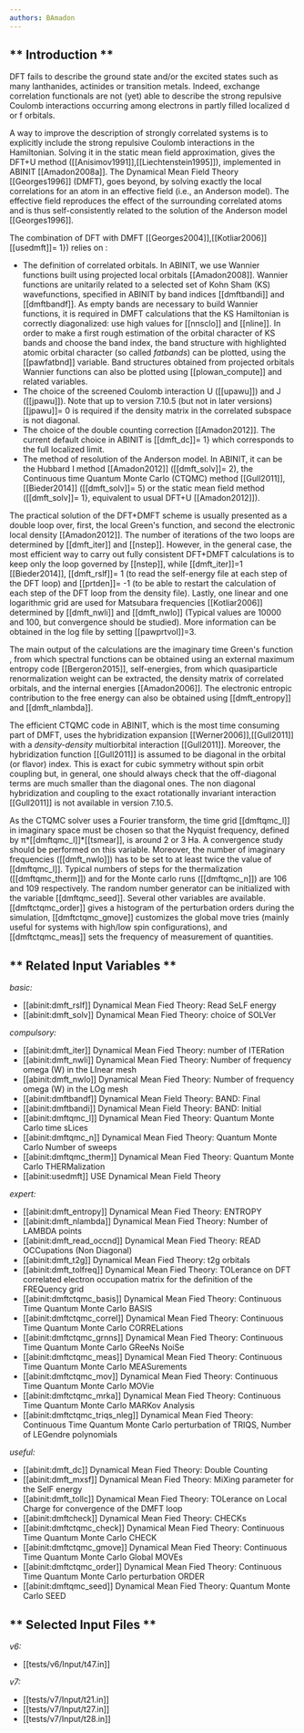 ```yaml
---
authors: BAmadon
---
```


## ** Introduction **

DFT fails to describe the ground state and/or the excited states such as many
lanthanides, actinides or transition metals. Indeed, exchange correlation
functionals are not (yet) able to describe the strong repulsive Coulomb
interactions occurring among electrons in partly filled localized d or f
orbitals.

A way to improve the description of strongly correlated systems is to
explicitly include the strong repulsive Coulomb interactions in the
Hamiltonian. Solving it in the static mean field approximation, gives the
DFT+U method ([[Anisimov1991]],[[Liechtenstein1995]]), implemented in ABINIT
[[Amadon2008a]]. The Dynamical Mean Field Theory [[Georges1996]] (DMFT), goes
beyond, by solving exactly the local correlations for an atom in an effective
field (i.e., an Anderson model). The effective field reproduces the effect of
the surrounding correlated atoms and is thus self-consistently related to the
solution of the Anderson model [[Georges1996]].

The combination of DFT with DMFT [[Georges2004]],[[Kotliar2006]] [[usedmft]]=
1}) relies on :

* The definition of correlated orbitals. In ABINIT, we use Wannier functions built using projected local orbitals [[Amadon2008]]. Wannier functions are unitarily related to a selected set of Kohn Sham (KS) wavefunctions, specified in ABINIT by band indices [[dmftbandi]] and [[dmftbandf]]. As empty bands are necessary to build Wannier functions, it is required in DMFT calculations that the KS Hamiltonian is correctly diagonalized: use high values for [[nnsclo]] and [[nline]]. In order to make a first rough estimation of the orbital character of KS bands and choose the band index, the band structure with highlighted atomic orbital character (so called _fatbands_) can be plotted, using the [[pawfatbnd]] variable. Band structures obtained from projected orbitals Wannier functions can also be plotted using [[plowan_compute]] and related variables. 
* The choice of the screened Coulomb interaction U ([[upawu]]) and J ([[jpawu]]). Note that up to version 7.10.5 (but not in later versions) [[jpawu]]= 0 is required if the density matrix in the correlated subspace is not diagonal.
* The choice of the double counting correction [[Amadon2012]]. The current default choice in ABINIT is [[dmft_dc]]= 1} which corresponds to the full localized limit.
* The method of resolution of the Anderson model. In ABINIT, it can be the Hubbard I method [[Amadon2012]] ([[dmft_solv]]= 2), the Continuous time Quantum Monte Carlo (CTQMC) method [[Gull2011]],[[Bieder2014]] ([[dmft_solv]]= 5) or the static mean field method ([[dmft_solv]]= 1}, equivalent to usual DFT+U [[Amadon2012]]).

The practical solution of the DFT+DMFT scheme is usually presented as a double
loop over, first, the local Green's function, and second the electronic local
density [[Amadon2012]]. The number of iterations of the two loops are
determined by [[dmft_iter]] and [[nstep]]. However, in the general case, the
most efficient way to carry out fully consistent DFT+DMFT calculations is to
keep only the loop governed by [[nstep]], while [[dmft_iter]]=1
[[Bieder2014]], [[dmft_rslf]]= 1 (to read the self-energy file at each step of
the DFT loop) and [[prtden]]= -1 (to be able to restart the calculation of
each step of the DFT loop from the density file). Lastly, one linear and one
logarithmic grid are used for Matsubara frequencies [[Kotliar2006]] determined
by [[dmft_nwli]] and [[dmft_nwlo]] (Typical values are 10000 and 100, but
convergence should be studied). More information can be obtained in the log
file by setting [[pawprtvol]]=3.

The main output of the calculations are the imaginary time Green's function ,
from which spectral functions can be obtained using an external maximum
entropy code [[Bergeron2015]], self-energies, from which quasiparticle
renormalization weight can be extracted, the density matrix of correlated
orbitals, and the internal energies [[Amadon2006]]. The electronic entropic
contribution to the free energy can also be obtained using [[dmft_entropy]]
and [[dmft_nlambda]].

The efficient CTQMC code in ABINIT, which is the most time consuming part of
DMFT, uses the hybridization expansion [[Werner2006]],[[Gull2011]] with a
_density-density_ multiorbital interaction [[Gull2011]]. Moreover, the
hybridization function [[Gull2011]] is assumed to be diagonal in the orbital
(or flavor) index. This is exact for cubic symmetry without spin orbit
coupling but, in general, one should always check that the off-diagonal terms
are much smaller than the diagonal ones. The non diagonal hybridization and
coupling to the exact rotationally invariant interaction [[Gull2011]] is not
available in version 7.10.5.

As the CTQMC solver uses a Fourier transform, the time grid [[dmftqmc_l]] in
imaginary space must be chosen so that the Nyquist frequency, defined by
π*[[dmftqmc_l]]*[[tsmear]], is around 2 or 3 Ha. A convergence study should be
performed on this variable. Moreover, the number of imaginary frequencies
([[dmft_nwlo]]) has to be set to at least twice the value of [[dmftqmc_l]].
Typical numbers of steps for the thermalization ([[dmftqmc_therm]]) and for
the Monte carlo runs ([[dmftqmc_n]]) are 106 and 109 respectively. The random
number generator can be initialized with the variable [[dmftqmc_seed]].
Several other variables are available. [[dmftctqmc_order]] gives a histogram
of the perturbation orders during the simulation, [[dmftctqmc_gmove]]
customizes the global move tries (mainly useful for systems with high/low spin
configurations), and [[dmftctqmc_meas]] sets the frequency of measurement of
quantities.



## ** Related Input Variables **

*basic:*

- [[abinit:dmft_rslf]]  Dynamical Mean Fied Theory: Read SeLF energy
- [[abinit:dmft_solv]]  Dynamical Mean Fied Theory: choice of SOLVer
 
*compulsory:*

- [[abinit:dmft_iter]]  Dynamical Mean Fied Theory: number of ITERation
- [[abinit:dmft_nwli]]  Dynamical Mean Fied Theory: Number of frequency omega (W) in the LInear mesh
- [[abinit:dmft_nwlo]]  Dynamical Mean Fied Theory: Number of frequency omega (W) in the LOg mesh
- [[abinit:dmftbandf]]  Dynamical Mean Field Theory: BAND: Final
- [[abinit:dmftbandi]]  Dynamical Mean Field Theory: BAND: Initial
- [[abinit:dmftqmc_l]]  Dynamical Mean Fied Theory: Quantum Monte Carlo time sLices
- [[abinit:dmftqmc_n]]  Dynamical Mean Fied Theory: Quantum Monte Carlo Number of sweeps
- [[abinit:dmftqmc_therm]]  Dynamical Mean Fied Theory: Quantum Monte Carlo THERMalization
- [[abinit:usedmft]]  USE Dynamical Mean Field Theory
 
*expert:*

- [[abinit:dmft_entropy]]  Dynamical Mean Fied Theory: ENTROPY
- [[abinit:dmft_nlambda]]  Dynamical Mean Fied Theory: Number of LAMBDA points
- [[abinit:dmft_read_occnd]]  Dynamical Mean Fied Theory: READ OCCupations (Non Diagonal)
- [[abinit:dmft_t2g]]  Dynamical Mean Fied Theory: t2g orbitals
- [[abinit:dmft_tolfreq]]  Dynamical Mean Fied Theory: TOLerance on DFT correlated electron occupation matrix for the definition of the FREQuency grid
- [[abinit:dmftctqmc_basis]]  Dynamical Mean Fied Theory: Continuous Time Quantum Monte Carlo BASIS
- [[abinit:dmftctqmc_correl]]  Dynamical Mean Fied Theory: Continuous Time Quantum Monte Carlo CORRELations
- [[abinit:dmftctqmc_grnns]]  Dynamical Mean Fied Theory: Continuous Time Quantum Monte Carlo GReeNs NoiSe
- [[abinit:dmftctqmc_meas]]  Dynamical Mean Fied Theory: Continuous Time Quantum Monte Carlo MEASurements
- [[abinit:dmftctqmc_mov]]  Dynamical Mean Fied Theory: Continuous Time Quantum Monte Carlo MOVie
- [[abinit:dmftctqmc_mrka]]  Dynamical Mean Fied Theory: Continuous Time Quantum Monte Carlo MARKov Analysis
- [[abinit:dmftctqmc_triqs_nleg]]  Dynamical Mean Fied Theory: Continuous Time Quantum Monte Carlo perturbation of TRIQS, Number of LEGendre polynomials
 
*useful:*

- [[abinit:dmft_dc]]  Dynamical Mean Fied Theory: Double Counting
- [[abinit:dmft_mxsf]]  Dynamical Mean Fied Theory: MiXing parameter for the SelF energy
- [[abinit:dmft_tollc]]  Dynamical Mean Fied Theory: TOLerance on Local Charge for convergence of the DMFT loop
- [[abinit:dmftcheck]]  Dynamical Mean Fied Theory: CHECKs
- [[abinit:dmftctqmc_check]]  Dynamical Mean Fied Theory: Continuous Time Quantum Monte Carlo CHECK
- [[abinit:dmftctqmc_gmove]]  Dynamical Mean Fied Theory: Continuous Time Quantum Monte Carlo Global MOVEs
- [[abinit:dmftctqmc_order]]  Dynamical Mean Fied Theory: Continuous Time Quantum Monte Carlo perturbation ORDER
- [[abinit:dmftqmc_seed]]  Dynamical Mean Fied Theory: Quantum Monte Carlo SEED
 

## ** Selected Input Files **

*v6:*

- [[tests/v6/Input/t47.in]]
 
*v7:*

- [[tests/v7/Input/t21.in]]
- [[tests/v7/Input/t27.in]]
- [[tests/v7/Input/t28.in]]
 

